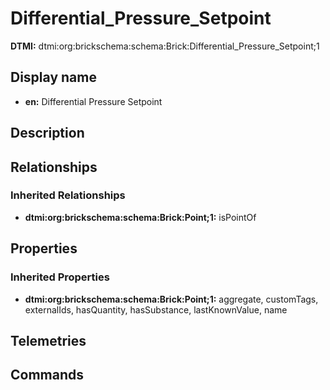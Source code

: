 # Differential_Pressure_Setpoint
**DTMI:** dtmi:org:brickschema:schema:Brick:Differential_Pressure_Setpoint;1
## Display name
- **en:** Differential Pressure Setpoint
## Description
## Relationships
### Inherited Relationships
* **dtmi:org:brickschema:schema:Brick:Point;1:** isPointOf
## Properties
### Inherited Properties
* **dtmi:org:brickschema:schema:Brick:Point;1:** aggregate, customTags, externalIds, hasQuantity, hasSubstance, lastKnownValue, name
## Telemetries
## Commands
